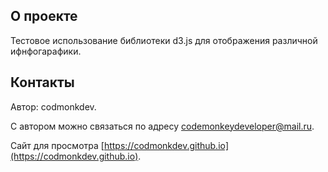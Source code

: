 ## О проекте

Тестовое использование библиотеки d3.js для отображения различной ифнфогарафики. 

## Контакты

Автор: codmonkdev.

С автором можно связаться по адресу [codemonkeydeveloper@mail.ru](mailto:codemonkeydeveloper@mail.ru).

Сайт для просмотра  [https://codmonkdev.github.io](https://codmonkdev.github.io).
